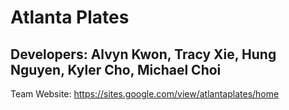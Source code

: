 # Atlanta Plates #

## Developers: Alvyn Kwon, Tracy Xie, Hung Nguyen, Kyler Cho, Michael Choi ##

Team Website: https://sites.google.com/view/atlantaplates/home
